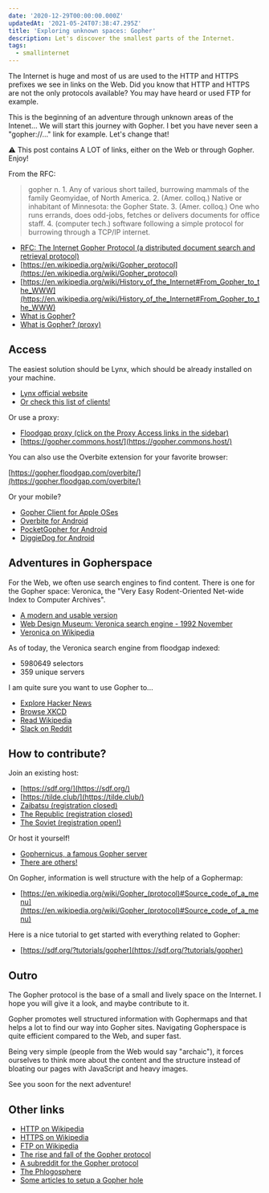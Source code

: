 ```yaml
---
date: '2020-12-29T00:00:00.000Z'
updatedAt: '2021-05-24T07:38:47.295Z'
title: 'Exploring unknown spaces: Gopher'
description: Let's discover the smallest parts of the Internet.
tags:
  - smallinternet
---
```

The Internet is huge and most of us are used to the HTTP and HTTPS prefixes we see in links on the Web. Did you know that HTTP and HTTPS are not the only protocols available? You may have heard or used FTP for example.

This is the beginning of an adventure through unknown areas of the Intenet... We will start this journey with Gopher. I bet you have never seen a "gopher://..." link for example. Let's change that!

⚠️ This post contains A LOT of links, either on the Web or through Gopher. Enjoy!

From the RFC:

> gopher  n.  1. Any of various short tailed, burrowing mammals of the family Geomyidae, of North America.  2. (Amer. colloq.) Native or inhabitant of Minnesota: the Gopher State.  3. (Amer. colloq.) One who runs errands, does odd-jobs, fetches or delivers documents for office staff.  4. (computer tech.) software following a simple protocol for burrowing through a TCP/IP internet.

* [RFC: The Internet Gopher Protocol (a distributed document search and retrieval protocol)](https://tools.ietf.org/html/rfc1436)
* [https://en.wikipedia.org/wiki/Gopher_protocol](https://en.wikipedia.org/wiki/Gopher_protocol)
* [https://en.wikipedia.org/wiki/History_of_the_Internet#From_Gopher_to_the_WWW](https://en.wikipedia.org/wiki/History_of_the_Internet#From_Gopher_to_the_WWW)
* [What is Gopher?](gopher://gopher.floodgap.com/0/gopher/welcome)
* [What is Gopher? (proxy)](https://gopher.floodgap.com/gopher/gw?gopher.floodgap.com/0/gopher/welcome)

## Access

The easiest solution should be Lynx, which should be already installed on your machine.

* [Lynx official website](https://invisible-island.net/lynx/)
* [Or check this list of clients!](https://www.circumlunar.space/~solderpunk/clients.html)

Or use a proxy:

* [Floodgap proxy (click on the Proxy Access links in the sidebar)](https://gopher.floodgap.com/gopher/)
* [https://gopher.commons.host/](https://gopher.commons.host/)

You can also use the Overbite extension for your favorite browser:

[https://gopher.floodgap.com/overbite/](https://gopher.floodgap.com/overbite/)

Or your mobile?

* [Gopher Client for Apple OSes](https://apps.apple.com/us/app/gopher-client/id1235310088)
* [Overbite for Android](https://gopher.floodgap.com/overbite/d?android)
* [PocketGopher for Android](https://afonsotrepa.github.io/PocketGopher/)
* [DiggieDog for Android](https://play.google.com/store/apps/details?id=com.afewroosloose.gopher&hl=en_US)

## Adventures in Gopherspace

For the Web, we often use search engines to find content. There is one for the Gopher space: Veronica, the "Very Easy Rodent-Oriented Net-wide Index to Computer Archives".

* [A modern and usable version](gopher://gopher.floodgap.com/1/v2)
* [Web Design Museum: Veronica search engine - 1992 November](https://www.webdesignmuseum.org/web-design-history/veronica-search-engine-1992)
* [Veronica on Wikipedia](https://en.wikipedia.org/wiki/Veronica_%28search_engine%29)

As of today, the Veronica search engine from floodgap indexed:

* 5980649 selectors
* 359 unique servers

I am quite sure you want to use Gopher to...

* [Explore Hacker News](gopher://hngopher.com)
* [Browse XKCD](gopher://gopher.floodgap.com:70/1/fun/xkcd)
* [Read Wikipedia](gopher://gopherpedia.com/1/)
* [Slack on Reddit](gopher://gopherddit.com/1/)

## How to contribute?

Join an existing host:

* [https://sdf.org/](https://sdf.org/)
* [https://tilde.club/](https://tilde.club/)
* [Zaibatsu (registration closed)](gopher://circumlunar.space)
* [The Republic (registration closed)](gopher://republic.circumlunar.space)
* [The Soviet (registration open!)](gopher://soviet.circumlunar.space)

Or host it yourself!

* [Gophernicus, a famous Gopher server](https://www.gophernicus.org/)
* [There are others!](https://en.wikipedia.org/wiki/Gopher_%28protocol%29#Server_software)

On Gopher, information is well structure with the help of a Gophermap:

* [https://en.wikipedia.org/wiki/Gopher_(protocol)#Source_code_of_a_menu](https://en.wikipedia.org/wiki/Gopher_(protocol)#Source_code_of_a_menu)

Here is a nice tutorial to get started with everything related to Gopher:

* [https://sdf.org/?tutorials/gopher](https://sdf.org/?tutorials/gopher)

## Outro

The Gopher protocol is the base of a small and lively space on the Internet. I hope you will give it a look, and maybe contribute to it.

Gopher promotes well structured information with Gophermaps and that helps a lot to find our way into Gopher sites. Navigating Gopherspace is quite efficient compared to the Web, and super fast.

Being very simple (people from the Web would say "archaic"), it forces ourselves to think more about the content and the structure instead of bloating our pages with JavaScript and heavy images.

See you soon for the next adventure!

## Other links

* [HTTP on Wikipedia](https://en.wikipedia.org/wiki/Hypertext_Transfer_Protocol)
* [HTTPS on Wikipedia](https://en.wikipedia.org/wiki/HTTPS)
* [FTP on Wikipedia](https://en.wikipedia.org/wiki/File_Transfer_Protocol)
* [The rise and fall of the Gopher protocol](https://www.minnpost.com/business/2016/08/rise-and-fall-gopher-protocol/)
* [A subreddit for the Gopher protocol](https://www.reddit.com/r/Gopher/)
* [The Phlogosphere](https://phlogosphere.org/)
* [Some articles to setup a Gopher hole](https://gopher.zone/)
